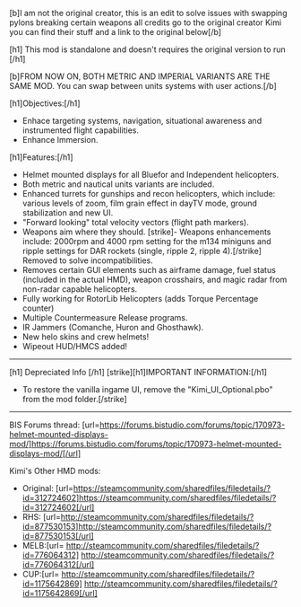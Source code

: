 [b]I am not the original creator, this is an edit to solve issues with swapping pylons breaking certain weapons all credits go to the original creator Kimi you can find their stuff and a link to the original below[/b]

[h1] This mod is standalone and doesn't requires the original version to run [/h1]

[b]FROM NOW ON, BOTH METRIC AND IMPERIAL VARIANTS ARE THE SAME MOD.
You can swap between units systems with user actions.[/b]

[h1]Objectives:[/h1]
- Enhace targeting systems, navigation, situational awareness and instrumented flight capabilities.
- Enhance Immersion.

[h1]Features:[/h1]
- Helmet mounted displays for all Bluefor and Independent helicopters.
- Both metric and nautical units variants are included.
- Enhanced turrets for gunships and recon helicopters, which include: various levels of zoom, film grain effect in dayTV mode, ground stabilization and new UI.
- "Forward looking" total velocity vectors (flight path markers).
- Weapons aim where they should.
[strike]- Weapons enhancements include: 2000rpm and 4000 rpm setting for the m134 miniguns and ripple settings for DAR rockets (single, ripple 2, ripple 4).[/strike] Removed to solve incompatibilities.
- Removes certain GUI elements such as airframe damage, fuel status (included in the actual HMD), weapon crosshairs, and magic radar from non-radar capable helicopters.
- Fully working for RotorLib Helicopters (adds Torque Percentage counter)
- Multiple Countermeasure Release programs.
- IR Jammers (Comanche, Huron and Ghosthawk).
- New helo skins and crew helmets!
- Wipeout HUD/HMCS added!

----------------------------------------------------------------------------------

[h1] Depreciated Info [/h1]
[strike][h1]IMPORTANT INFORMATION:[/h1]
- To restore the vanilla ingame UI, remove the "Kimi_UI_Optional.pbo" from the mod folder.[/strike]

----------------------------------------------------------------------------------

BIS Forums thread: [url=https://forums.bistudio.com/forums/topic/170973-helmet-mounted-displays-mod/]https://forums.bistudio.com/forums/topic/170973-helmet-mounted-displays-mod/[/url]

Kimi's Other HMD mods:
- Original: [url=https://steamcommunity.com/sharedfiles/filedetails/?id=312724602]https://steamcommunity.com/sharedfiles/filedetails/?id=312724602[/url]
- RHS: [url=http://steamcommunity.com/sharedfiles/filedetails/?id=877530153]http://steamcommunity.com/sharedfiles/filedetails/?id=877530153[/url]
- MELB:[url= http://steamcommunity.com/sharedfiles/filedetails/?id=776064312] http://steamcommunity.com/sharedfiles/filedetails/?id=776064312[/url]
- CUP:[url= http://steamcommunity.com/sharedfiles/filedetails/?id=1175642869] http://steamcommunity.com/sharedfiles/filedetails/?id=1175642869[/url]
